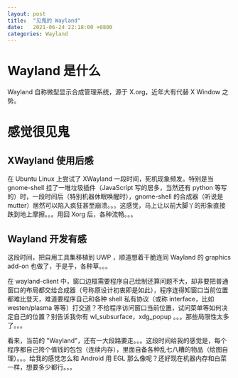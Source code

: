 ```yaml
---
layout: post
title:  "见鬼的 Wayland"
date:   2021-06-24 22:18:00 +0800
categories: Wayland
---
```

# Wayland 是什么
Wayland 自称微型显示合成管理系统，源于 X.org，近年大有代替 X Window 之势。

# 感觉很见鬼

## XWayland 使用后感
在 Ubuntu Linux 上尝试了 XWayland 一段时间，死机现象频发。特别是当 gnome-shell 挂了一堆垃圾插件（JavaScript 写的居多，当然还有 python 等写的）时，一段时间后（特别机器休眠唤醒时），gnome-shell 的合成器（听说是 mutter）居然可以陷入疯狂甚至崩溃。。。这感觉，马上让以前大脚丫的形象直接跌到地上摩擦。。。用回 Xorg 后，各种流畅。。。

## Wayland 开发有感
这段时间，把自用工具集移植到 UWP ，顺道想着干脆连同 Wayland 的 graphics add-on 也做了，于是乎，各种草。。。

在 wayland-client 中，窗口边框需要程序自己绘制还算问题不大，却非要把普通窗口的布局都交给合成器（号称原设计初衷即是如此），程序连得知窗口当前位置都难比登天，难道要程序自己和各种 shell 私有协议（或称 interface，比如 westen/plasma 等等）打交道？不给程序访问窗口当前位置，试问菜单等如何决定自己的位置？别告诉我你有 wl_subsurface，xdg_popup 。。。那些局限性太多了。。。

看来，当前的 "Wayland"，还有一大段路要走。。。这段时间给我的感觉是，每个程序都自己挎个值钱的包包（连续内存），里面自备各种乱七八糟的物品（绘图自理）。。。给我的感觉怎么和 Android 用 EGL 那么像呢？还好现在机器内存和白菜一样，想要多少都行。。。

